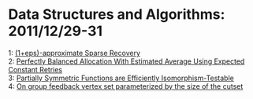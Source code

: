 # Data Structures and Algorithms: 2011/12/29-31  
1: [(1+eps)-approximate Sparse Recovery](https://doi.org/10.48550/arXiv.1110.4414)  
2: [Perfectly Balanced Allocation With Estimated Average Using Expected  Constant Retries](https://doi.org/10.48550/arXiv.1111.0801)  
3: [Partially Symmetric Functions are Efficiently Isomorphism-Testable](https://doi.org/10.48550/arXiv.1112.5741)  
4: [On group feedback vertex set parameterized by the size of the cutset](https://doi.org/10.48550/arXiv.1112.6255)  